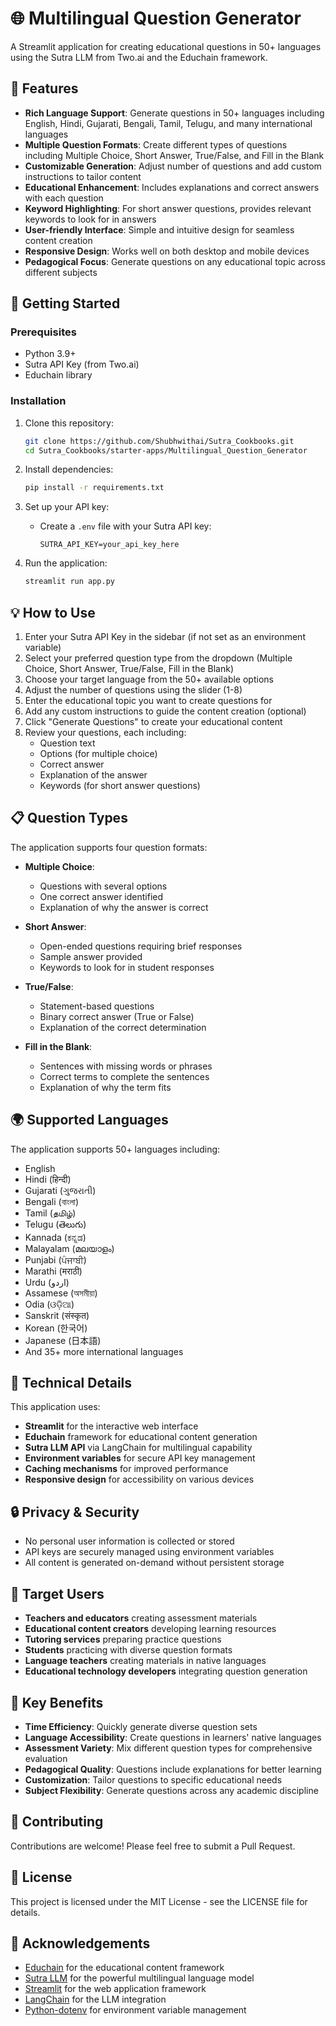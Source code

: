 # 🌐 Multilingual Question Generator

A Streamlit application for creating educational questions in 50+ languages using the Sutra LLM from Two.ai and the Educhain framework.

## 🌟 Features

- **Rich Language Support**: Generate questions in 50+ languages including English, Hindi, Gujarati,  Bengali, Tamil, Telugu, and many international languages
- **Multiple Question Formats**: Create different types of questions including Multiple Choice, Short Answer, True/False, and Fill in the Blank
- **Customizable Generation**: Adjust number of questions and add custom instructions to tailor content
- **Educational Enhancement**: Includes explanations and correct answers with each question
- **Keyword Highlighting**: For short answer questions, provides relevant keywords to look for in answers
- **User-friendly Interface**: Simple and intuitive design for seamless content creation
- **Responsive Design**: Works well on both desktop and mobile devices
- **Pedagogical Focus**: Generate questions on any educational topic across different subjects

## 🚀 Getting Started

### Prerequisites

- Python 3.9+
- Sutra API Key (from Two.ai)
- Educhain library

### Installation

1. Clone this repository:
   ```bash
   git clone https://github.com/Shubhwithai/Sutra_Cookbooks.git
   cd Sutra_Cookbooks/starter-apps/Multilingual_Question_Generator
   ```

2. Install dependencies:
   ```bash
   pip install -r requirements.txt
   ```

3. Set up your API key:
   - Create a `.env` file with your Sutra API key:
     ```
     SUTRA_API_KEY=your_api_key_here
     ```

4. Run the application:
   ```bash
   streamlit run app.py
   ```

## 💡 How to Use

1. Enter your Sutra API Key in the sidebar (if not set as an environment variable)
2. Select your preferred question type from the dropdown (Multiple Choice, Short Answer, True/False, Fill in the Blank)
3. Choose your target language from the 50+ available options
4. Adjust the number of questions using the slider (1-8)
5. Enter the educational topic you want to create questions for
6. Add any custom instructions to guide the content creation (optional)
7. Click "Generate Questions" to create your educational content
8. Review your questions, each including:
   - Question text
   - Options (for multiple choice)
   - Correct answer
   - Explanation of the answer
   - Keywords (for short answer questions)

## 📋 Question Types

The application supports four question formats:

- **Multiple Choice**:
  - Questions with several options
  - One correct answer identified
  - Explanation of why the answer is correct

- **Short Answer**:
  - Open-ended questions requiring brief responses
  - Sample answer provided
  - Keywords to look for in student responses

- **True/False**:
  - Statement-based questions
  - Binary correct answer (True or False)
  - Explanation of the correct determination

- **Fill in the Blank**:
  - Sentences with missing words or phrases
  - Correct terms to complete the sentences
  - Explanation of why the term fits

## 🌍 Supported Languages

The application supports 50+ languages including:
- English
- Hindi (हिन्दी)
- Gujarati (ગુજરાતી)
- Bengali (বাংলা)
- Tamil (தமிழ்)
- Telugu (తెలుగు)
- Kannada (ಕನ್ನಡ)
- Malayalam (മലയാളം)
- Punjabi (ਪੰਜਾਬੀ)
- Marathi (मराठी)
- Urdu (اردو)
- Assamese (অসমীয়া)
- Odia (ଓଡ଼ିଆ)
- Sanskrit (संस्कृत)
- Korean (한국어)
- Japanese (日本語)
- And 35+ more international languages

## 🎨 Technical Details

This application uses:
- **Streamlit** for the interactive web interface
- **Educhain** framework for educational content generation
- **Sutra LLM API** via LangChain for multilingual capability
- **Environment variables** for secure API key management
- **Caching mechanisms** for improved performance
- **Responsive design** for accessibility on various devices

## 🔒 Privacy & Security

- No personal user information is collected or stored
- API keys are securely managed using environment variables
- All content is generated on-demand without persistent storage

## 🎯 Target Users

- **Teachers and educators** creating assessment materials
- **Educational content creators** developing learning resources
- **Tutoring services** preparing practice questions
- **Students** practicing with diverse question formats
- **Language teachers** creating materials in native languages
- **Educational technology developers** integrating question generation

## 🌱 Key Benefits

- **Time Efficiency**: Quickly generate diverse question sets
- **Language Accessibility**: Create questions in learners' native languages
- **Assessment Variety**: Mix different question types for comprehensive evaluation
- **Pedagogical Quality**: Questions include explanations for better learning
- **Customization**: Tailor questions to specific educational needs
- **Subject Flexibility**: Generate questions across any academic discipline

## 🤝 Contributing

Contributions are welcome! Please feel free to submit a Pull Request.

## 📄 License

This project is licensed under the MIT License - see the LICENSE file for details.

## 🙏 Acknowledgements

- [Educhain](https://github.com/satvik314/educhain) for the educational content framework
- [Sutra LLM](https://www.two.ai/sutra) for the powerful multilingual language model
- [Streamlit](https://streamlit.io) for the web application framework
- [LangChain](https://www.langchain.com) for the LLM integration
- [Python-dotenv](https://github.com/theskumar/python-dotenv) for environment variable management
